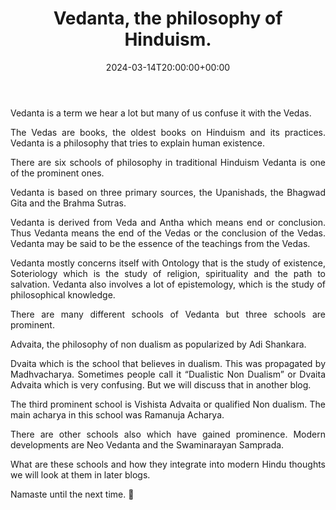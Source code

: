 ﻿---
date : "2024-03-14T20:00:00+00:00"
draft : false
title : "Vedanta, the philosophy of Hinduism."
tags: ['Philosophy','Hinduism','Indian Culture']
categories : ['Religion','Education','Indian Mythology']
---

<div style="text-align: justify; "class="container">


Vedanta is a term we hear a lot but many of us confuse it with the Vedas.

The Vedas are books, the oldest books on Hinduism and its practices. Vedanta is a philosophy that tries to explain human existence.

There are six schools of philosophy in traditional Hinduism Vedanta is one of the prominent ones.

Vedanta is based on three primary sources, the Upanishads, the Bhagwad Gita and the Brahma Sutras.

Vedanta is derived from Veda and Antha which means end or conclusion. Thus Vedanta means the end of the Vedas or the conclusion of the Vedas. Vedanta may be said to be the essence of the teachings from the Vedas.

Vedanta mostly concerns itself with Ontology that is the study of existence, Soteriology which is the study of religion, spirituality and the path to salvation. Vedanta also involves a lot of epistemology, which is the study of philosophical knowledge.

There are many different schools of Vedanta but three schools are prominent.

Advaita, the philosophy of non dualism as popularized by Adi Shankara.

Dvaita which is the school that believes in dualism. This was propagated by Madhvacharya. Sometimes people call it “Dualistic Non Dualism” or Dvaita Advaita which is very confusing. But we will discuss that in another blog.

The third prominent school is Vishista Advaita or qualified Non dualism. The main acharya in this school was Ramanuja Acharya.

There are other schools also which have gained prominence. Modern developments are Neo Vedanta and the Swaminarayan Samprada.

What are these schools and how they integrate into modern Hindu thoughts we will look at them in later blogs.

Namaste until the next time. 🙏
</div>